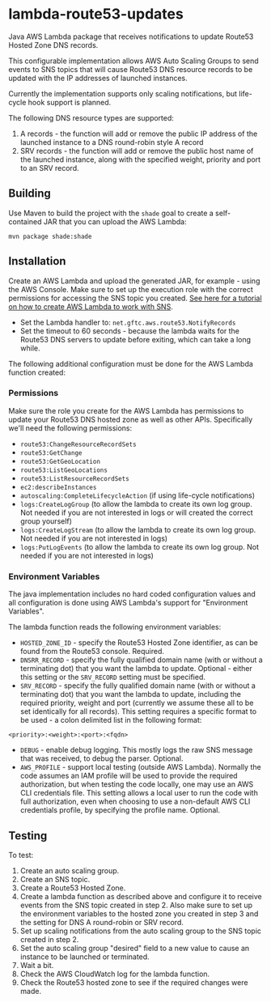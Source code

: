 # lambda-route53-updates

Java AWS Lambda package that receives notifications to update Route53 Hosted Zone DNS records.

This configurable implementation allows AWS Auto Scaling Groups to send events to SNS topics that will cause Route53 DNS
resource records to be updated with the IP addresses of launched instances.

Currently the implementation supports only scaling notifications, but life-cycle hook support is planned.

The following DNS resource types are supported:

1. A records - the function will add or remove the public IP address of the launched instance to a DNS round-robin style A record
1. SRV records - the function will add or remove the public host name of the launched instance, along with the specified
   weight, priority and port to an SRV record.

## Building

Use Maven to build the project with the `shade` goal to create a self-contained JAR that you can upload the AWS Lambda:

```
mvn package shade:shade
```

## Installation

Create an AWS Lambda and upload the generated JAR, for example - using the AWS Console. Make sure to set up the execution
role with the correct permissions for accessing the SNS topic you created. [See here for a tutorial on how to create
AWS Lambda to work with SNS][1].

 * Set the Lambda handler to: `net.gftc.aws.route53.NotifyRecords`
 * Set the timeout to 60 seconds - because the lambda waits for the Route53 DNS servers to update before exiting,
   which can take a long while.

The following additional configuration must be done for the AWS Lambda function created:

### Permissions

Make sure the role you create for the AWS Lambda has permissions to update your Route53 DNS hosted zone as well as other APIs. Specifically we'll need
the following permissions:

 * `route53:ChangeResourceRecordSets`
 * `route53:GetChange`
 * `route53:GetGeoLocation`
 * `route53:ListGeoLocations`
 * `route53:ListResourceRecordSets`
 * `ec2:describeInstances`
 * `autoscaling:CompleteLifecycleAction` (if using life-cycle notifications)
 * `logs:CreateLogGroup` (to allow the lambda to create its own log group. Not needed if you are not interested in logs or will created the correct group yourself)
 * `logs:CreateLogStream` (to allow the lambda to create its own log group. Not needed if you are not interested in logs)
 * `logs:PutLogEvents` (to allow the lambda to create its own log group. Not needed if you are not interested in logs)

[1]: http://docs.aws.amazon.com/lambda/latest/dg/with-sns-example.html

### Environment Variables

The java implementation includes no hard coded configuration values and all configuration is done using AWS Lambda's support
for "Environment Variables".

The lambda function reads the following environment variables:

 * `HOSTED_ZONE_ID` - specify the Route53 Hosted Zone identifier, as can be found from the Route53 console. Required.
 * `DNSRR_RECORD` - specify the fully qualified domain name (with or without a terminating dot) that you want the lambda to update.
   Optional - either this setting or the `SRV_RECORD` setting must be specified.
 * `SRV_RECORD` - specify the fully qualified domain name (with or without a terminating dot) that you want the lambda to update,
   including the required priority, weight and port (currently we assume these all to be set identically for all records). This
   setting requires a specific format to be used - a colon delimited list in the following format: 
```
<priority>:<weight>:<port>:<fqdn>
```
 * `DEBUG` - enable debug logging. This mostly logs the raw SNS message that was received, to debug the parser. Optional.
 * `AWS_PROFILE` - support local testing (outside AWS Lambda). Normally the code assumes an IAM profile will be used to provide the
   required authorization, but when testing the code locally, one may use an AWS CLI credentials file. This setting allows a local
   user to run the code with full authorization, even when choosing to use a non-default AWS CLI credentials profile, by specifying
   the profile name. Optional.

## Testing

To test:

1. Create an auto scaling group.
2. Create an SNS topic.
3. Create a Route53 Hosted Zone.
4. Create a lambda function as described above and configure it to receive events from the SNS topic created in step 2. Also
   make sure to set up the environment variables to the hosted zone you created in step 3 and the setting for DNS A round-robin or
   SRV record.
5. Set up scaling notifications from the auto scaling group to the SNS topic created in step 2.
6. Set the auto scaling group "desired" field to a new value to cause an instance to be launched or terminated.
7. Wait a bit.
8. Check the AWS CloudWatch log for the lambda function.
9. Check the Route53 hosted zone to see if the required changes were made.
